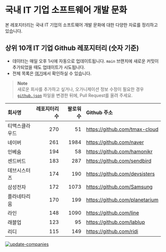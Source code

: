 # 국내 IT 기업 소프트웨어 개발 문화
본 레포지터리는 국내 IT 기업의 소프트웨어 개발 문화에 대한 다양한 자료를 정리하고 있습니다.

## 상위 10개 IT 기업 Github 레포지터리 (숫자 기준)

- 데이터는 매일 오후 1시에 자동으로 업데이트됩니다. `main` 브랜치에 새로운 커밋이 추가되었을 때도 업데이트가 시도됩니다.
- 전체 목록은 [여기](./github.md)에서 확인하실 수 있습니다.

> **Note**<br />
> 새로운 회사를 추가하고 싶거나, 오가니제이션 정보 수정이 필요한 경우 [`github.json`](./github.json) 파일을 변경한 뒤에, Pull Request를 올려 주세요.

<!-- MARKDOWN_TABLE(GITHUB): START -->

| **회사명** | **레포지터리 수** | **팔로워 수** | **Github 주소** |
|:---|---:|---:|:---|
| 티맥스클라우드 | 270 | 51 | https://github.com/tmax-cloud |
| 네이버 | 261 | 1984 | https://github.com/naver |
| 인베슘 | 194 | 58 | https://github.com/hamonikr |
| 센드버드 | 183 | 287 | https://github.com/sendbird |
| 데브시스터즈 | 174 | 190 | https://github.com/devsisters |
| 삼성전자 | 172 | 1073 | https://github.com/Samsung |
| 플라네타리움 | 170 | 199 | https://github.com/planetarium |
| 라인 | 148 | 1090 | https://github.com/line |
| 래블업 | 123 | 95 | https://github.com/lablup |
| 리디 | 115 | 149 | https://github.com/ridi |

<!-- MARKDOWN_TABLE(GITHUB): END -->

[![update-companies](https://github.com/JunRadish/korea-devculture/actions/workflows/update.yaml/badge.svg?branch=main)](https://github.com/JunRadish/korea-devculture/actions/workflows/update.yaml)